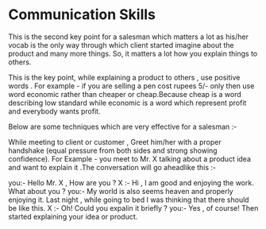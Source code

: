 # Communication Skills

This is the second key point for a salesman which matters a lot as his/her vocab is the only way through which client 
started imagine about the product and many more things. So, it matters a lot how you explain things to others.

This is the key point, while explaining a product to others , use positive words . For example - if you are selling a pen cost rupees 5/- only then use word economic rather than cheaper or cheap.Because cheap is a word describing low standard while economic is a word which represent profit and everybody wants profit.

Below are some techniques which are very effective for a salesman :-

While meeting to client or customer , Greet him/her with a proper handshake (equal pressure from both sides and strong showing confidence). For Example - you meet to Mr. X talking about a product idea and want to explain it .The conversation will go aheadlike this :-

you:- Hello Mr. X , How are you ?
X  :- Hi , I am good and enjoying the work. What about you ?
you:- My world is also seems heaven and properly enjoying it. Last night , while going to bed I was thinking that there 
      should be like this.
X  :- Oh! Could you expalin it briefly ?
you:- Yes , of course! Then started explaining your idea or product.



